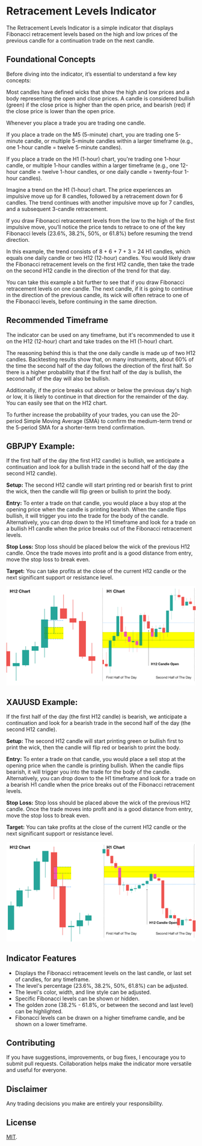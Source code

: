 # Retracement Levels Indicator

The Retracement Levels Indicator is a simple indicator that displays Fibonacci retracement levels based on the high and low prices of the previous candle for a continuation trade on the next candle.

## Foundational Concepts

Before diving into the indicator, it’s essential to understand a few key concepts:

Most candles have defined wicks that show the high and low prices and a body representing the open and close prices. A candle is considered bullish (green) if the close price is higher than the open price, and bearish (red) if the close price is lower than the open price.

Whenever you place a trade you are trading one candle.

If you place a trade on the M5 (5-minute) chart, you are trading one 5-minute candle, or multiple 5-minute candles within a larger timeframe (e.g., one 1-hour candle = twelve 5-minute candles).

If you place a trade on the H1 (1-hour) chart, you're trading one 1-hour candle, or multiple 1-hour candles within a larger timeframe (e.g., one 12-hour candle = twelve 1-hour candles, or one daily candle = twenty-four 1-hour candles).

Imagine a trend on the H1 (1-hour) chart. The price experiences an impulsive move up for 8 candles, followed by a retracement down for 6 candles. The trend continues with another impulsive move up for 7 candles, and a subsequent 3-candle retracement.

If you draw Fibonacci retracement levels from the low to the high of the first impulsive move, you’ll notice the price tends to retrace to one of the key Fibonacci levels (23.6%, 38.2%, 50%, or 61.8%) before resuming the trend direction.

In this example, the trend consists of 8 + 6 + 7 + 3 = 24 H1 candles, which equals one daily candle or two H12 (12-hour) candles. You would likely draw the Fibonacci retracement levels on the first H12 candle, then take the trade on the second H12 candle in the direction of the trend for that day.

You can take this example a bit further to see that if you draw Fibonacci retracement levels on one candle. The next candle, if it is going to continue in the direction of the previous candle, its wick will often retrace to one of the Fibonacci levels, before continuing in the same direction.

## Recommended Timeframe

The indicator can be used on any timeframe, but it's recommended to use it on the H12 (12-hour) chart and take trades on the H1 (1-hour) chart.

The reasoning behind this is that the one daily candle is made up of two H12 candles. Backtesting results show that, on many instruments, about 60% of the time the second half of the day follows the direction of the first half. So there is a higher probability that if the first half of the day is bullish, the second half of the day will also be bullish.

Additionally, if the price breaks out above or below the previous day's high or low, it is likely to continue in that direction for the remainder of the day. You can easily see that on the H12 chart.

To further increase the probability of your trades, you can use the 20-period Simple Moving Average (SMA) to confirm the medium-term trend or the 5-period SMA for a shorter-term trend confirmation.

## GBPJPY Example:

If the first half of the day (the first H12 candle) is bullish, we anticipate a continuation and look for a bullish trade in the second half of the day (the second H12 candle).

**Setup:** The second H12 candle will start printing red or bearish first to print the wick, then the candle will flip green or bullish to print the body.

**Entry:** To enter a trade on that candle, you would place a buy stop at the opening price when the candle is printing bearish. When the candle flips bullish, it will trigger you into the trade for the body of the candle. Alternatively, you can drop down to the H1 timeframe and look for a trade on a bullish H1 candle when the price breaks out of the Fibonacci retracement levels.

**Stop Loss:** Stop loss should be placed below the wick of the previous H12 candle. Once the trade moves into profit and is a good distance from entry, move the stop loss to break even.

**Target:** You can take profits at the close of the current H12 candle or the next significant support or resistance level.

![GBPJPY Trade Example](https://github.com/roshaneforde/retracement-levels-indicator/blob/main/screenshots/gbpjpy-trade-example.jpg)

## XAUUSD Example:

If the first half of the day (the first H12 candle) is bearish, we anticipate a continuation and look for a bearish trade in the second half of the day (the second H12 candle).

**Setup:** The second H12 candle will start printing green or bullish first to print the wick, then the candle will flip red or bearish to print the body.

**Entry:** To enter a trade on that candle, you would place a sell stop at the opening price when the candle is printing bullish. When the candle flips bearish, it will trigger you into the trade for the body of the candle. Alternatively, you can drop down to the H1 timeframe and look for a trade on a bearish H1 candle when the price breaks out of the Fibonacci retracement levels.

**Stop Loss:** Stop loss should be placed above the wick of the previous H12 candle. Once the trade moves into profit and is a good distance from entry, move the stop loss to break even.

**Target:** You can take profits at the close of the current H12 candle or the next significant support or resistance level.

![XAUUSD Trade Example](https://github.com/roshaneforde/retracement-levels-indicator/blob/main/screenshots/xauusd-trade-example.jpg)

## Indicator Features

* Displays the Fibonacci retracement levels on the last candle, or last set of candles, for any timeframe.
* The level's percentage (23.6%, 38.2%, 50%, 61.8%) can be adjusted.
* The level's color, width, and line style can be adjusted.
* Specific Fibonacci levels can be shown or hidden.
* The golden zone (38.2% - 61.8%, or between the second and last level) can be highlighted.
* Fibonacci levels can be drawn on a higher timeframe candle, and be shown on a lower timeframe.

## Contributing
If you have suggestions, improvements, or bug fixes, I encourage you to submit pull requests. Collaboration helps make the indicator more versatile and useful for everyone. 

## Disclaimer

Any trading decisions you make are entirely your responsibility.

## License

[MIT](https://github.com/roshaneforde/retracement-levels-indicator/blob/main/LICENSE.txt).
